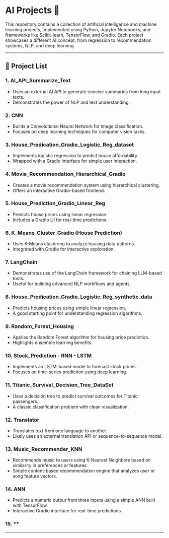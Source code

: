 # AI Projects 🚀

This repository contains a collection of artificial intelligence and machine learning projects, implemented using Python, Jupyter Notebooks, and frameworks like Scikit-learn, TensorFlow, and Gradio. Each project showcases a different AI concept, from regression to recommendation systems, NLP, and deep learning.

---

## 📁 Project List

### 1. **AI_API_Summarize_Text**
- Uses an external AI API to generate concise summaries from long input texts.
- Demonstrates the power of NLP and text understanding.

### 2. **CNN**
- Builds a Convolutional Neural Network for image classification.
- Focuses on deep learning techniques for computer vision tasks.

### 3. **House_Predication_Gradio_Logistic_Reg_dataset**
- Implements logistic regression to predict house affordability.
- Wrapped with a Gradio interface for simple user interaction.

### 4. **Movie_Recommendation_Hierarchical_Gradio**
- Creates a movie recommendation system using hierarchical clustering.
- Offers an interactive Gradio-based frontend.

### 5. **House_Prediction_Gradio_Linear_Reg**
- Predicts house prices using linear regression.
- Includes a Gradio UI for real-time predictions.

### 6. **K_Means_Cluster_Gradio (House Prediction)**
- Uses K-Means clustering to analyze housing data patterns.
- Integrated with Gradio for interactive exploration.

### 7. **LangChain**
- Demonstrates use of the LangChain framework for chaining LLM-based tools.
- Useful for building advanced NLP workflows and agents.

### 8. **House_Predication_Gradio_Logistic_Reg_synthetic_data**
- Predicts housing prices using simple linear regression.
- A good starting point for understanding regression algorithms.

### 9. **Random_Forest_Housing**
- Applies the Random Forest algorithm for housing price prediction.
- Highlights ensemble learning benefits.

### 10. **Stock_Prediction - RNN - LSTM**
- Implements an LSTM-based model to forecast stock prices.
- Focuses on time-series prediction using deep learning.

### 11. **Titanic_Survival_Decision_Tree_DataSet**
- Uses a decision tree to predict survival outcomes for Titanic passengers.
- A classic classification problem with clean visualization.

### 12. **Translator**
- Translates text from one language to another.
- Likely uses an external translation API or sequence-to-sequence model.

### 13. **Music_Recommender_KNN**
- Recommends music to users using K-Nearest Neighbors based on similarity in preferences or features.
- Simple content-based recommendation engine that analyzes user or song feature vectors.

### 14. **ANN**
- Predicts a numeric output from three inputs using a simple ANN built with TensorFlow.
- Interactive Gradio interface for real-time predictions.

### 15. **
---
